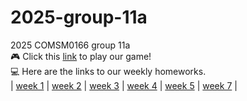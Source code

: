 # 2025-group-11a
2025 COMSM0166 group 11a  
🎮 Click this [link](https://uob-comsm0166.github.io/2025-group-11a/SnakeGame/) to play our game!   
💻 Here are the links to our weekly homeworks.  
| [week 1](https://uob-comsm0166.github.io/2025-group-11a/assignments/week01) | [week 2](https://uob-comsm0166.github.io/2025-group-11a/assignments/week02) | [week 3](https://uob-comsm0166.github.io/2025-group-11a/assignments/week03) | [week 4](https://uob-comsm0166.github.io/2025-group-11a/assignments/week04) | [week 5](https://uob-comsm0166.github.io/2025-group-11a/assignments/week05) | [week 7](https://uob-comsm0166.github.io/2025-group-11a/assignments/week07) |






